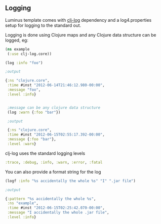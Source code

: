 ## Logging

Luminus template comes with [clj-log](https://github.com/yogthos/clj-log) dependency 
and a log4.properties setup for logging to the standard out.

Logging is done using Clojure maps and any Clojure data structure can be logged, eg:

```clojure
(ns example
 (:use clj-log.core))

(log :info "foo")

;output

{:ns "clojure.core",
 :time #inst "2012-06-14T21:46:12.980-00:00",
 :message "foo",
 :level :info}


 ;message can be any clojure data structure
 (log :warn {:foo "bar"})

 ;output 

 {:ns "clojure.core",
 :time #inst "2012-06-15T02:55:17.392-00:00",
 :message {:foo "bar"},
 :level :warn}
``` 

clj-log uses the standard logging levels

```clojure
:trace, :debug, :info, :warn, :error, :fatal
```

You can also provide a format string for the log

```clojure
(logf :info "%s accidentally the whole %s" "I" ".jar file")

;output

{:pattern "%s accidentally the whole %s",
 :ns "example",
 :time #inst "2012-06-15T02:25:42.070-00:00",
 :message "I accidentally the whole .jar file",
 :level :info}
 ```
 
 